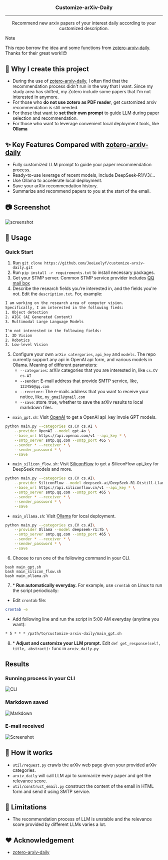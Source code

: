 <h3 align="center">Customize-arXiv-Daily</h3>

---

<p align="center"> Recommend new arxiv papers of your interest daily according to your customized description.
    <br> 
</p>

> [!NOTE]
> This repo borrow the idea and some functions from [zotero-arxiv-daily](https://github.com/TideDra/zotero-arxiv-daily). Thanks for their great work!😊

## 🧐 Why I create this project <a name = "about"></a>
- During the use of [zotero-arxiv-daily](https://github.com/TideDra/zotero-arxiv-daily), I often find that the recommendation process didn't run in the way that I want. Since my study area has shifted, my Zotero include some papers that I'm not interested in anymore.
- For those who **do not use zotero as PDF reader**, get customized arxiv recommendation is still needed.
- For those that want to **set their own prompt** to guide LLM during paper selection and recommendation.
- For those who want to leverage convenient local deployment tools, like **Ollama**

## ✨ Key Features Compared with [zotero-arxiv-daily](https://github.com/TideDra/zotero-arxiv-daily)
- Fully customized LLM prompt to guide your paper recommendation process.
- Ready-to-use leverage of recent models, include DeepSeek-R1/V3/... 
- Use Ollama to accelerate local deployment.
- Save your arXiv recommendation history.
- Summarize and recommend papers to you at the start of the email.

## 📷 Screenshot
![screenshot](./assets/screenshot.png)

## 🚀 Usage
### Quick Start
1. Run `git clone https://github.com/JoeLeelyf/customize-arxiv-daily.git`
2. Run `pip install -r requirements.txt` to install necessary packages.
3. Get your STMP server. Common STMP service provider includes [QQ mail box](https://service.mail.qq.com/detail/0/427)
4. Describe the research fields you're interested in, and the fields you're not. Edit the `description.txt`. For, example:
```txt
I am working on the research area of computer vision. 
Specifically, I am interested in the following fieds:
1. Object detection
2. AIGC (AI Generated Content)
3. Multimodal Large Language Models

I'm not interested in the following fields:
1. 3D Vision
2. Robotics
3. Low-level Vision
```
5. Configure your own `arXiv catergories`, `api_key` and `models`. The repo currently support any api in OpenAI api form, and various models in Ollama. Meaning of different parameters:
    - `--categories`: arXiv categories that you are interested in, like `cs.CV` `cs.AI`
    - `--sender`: E-mail address that provide SMTP service, like, `123456@qq.com`
    - `--receiver`: The e-mails address that you want to receive your notice, like, `my_gmail@gmail.com`
    - `--save`: store_true, whether to save the arXiv results to local markdown files.

- `main_gpt.sh`: Visit [OpenAI](https://openai.com/) to get a OpenAI api_key invole GPT models. 
```bash
python main.py --categories cs.CV cs.AI \
    --provider OpenAI --model gpt-4o \
    --base_url https://api.openai.com/v1 --api_key * \
    --smtp_server smtp.qq.com --smtp_port 465 \
    --sender * --receiver * \
    --sender_password * \
    --save
```
- `main_silicon_flow.sh`: Visit [SiliconFlow](https://siliconflow.cn/zh-cn/) to get a SiliconFlow api_key for DeepSeek models and more.
```bash
python main.py --categories cs.CV cs.AI\
    --provider SiliconFlow --model deepseek-ai/DeepSeek-R1-Distill-Llama-70B \
    --base_url https://api.siliconflow.cn/v1 --api_key * \
    --smtp_server smtp.qq.com --smtp_port 465 \
    --sender * --receiver * \
    --sender_password * \
    --save
```
- `main_ollama.sh`: Visit [Ollama](https://ollama.com/) for local deployment.
```bash
python main.py --categories cs.CV cs.AI\
    --provider Ollama --model deepseek-r1:7b \
    --smtp_server smtp.qq.com --smtp_port 465 \
    --sender * --receiver * \
    --sender_password * \
    --save
```


6. Choose to run one of the following command in your CLI.
```
bash main_gpt.sh
bash main_silicon_flow.sh
bash main_ollama.sh
```

7. \* **Run automatically everyday.** For example, use `crontab` on Linux to run the script periodically:
- Edit `crontab` file:
```bash
crontab -e    
```
- Add following line and run the script in 5:00 AM everyday (anytime you want):
```txt
* 5 * * * /path/to/customize-arxiv-daily/main_gpt.sh
```

8. \* **Adjust and customize your LLM prompt.** Edit `def get_response(self, title, abstract):` func in `arxiv_daily.py`


## Results
### Running process in your CLI
![CLI](./assets/cli.png)

### Markdown saved
![Markdown](./assets/markdown.png)

### E-mail received
![Screenshot](./assets/screenshot.png)

## 📖 How it works
- `util/request.py` crawls the arXiv web page given your provided arXiv categories.
- `arxiv_daily` will call LLM api to summarize every paper and get the relevance score.
- `util/construct_email.py` construct the content of the email in HTML form and send it using SMTP service.

## 📌 Limitations
- The recommendation process of LLM is unstable and the relevance score provided by different LLMs varies a lot.

## ❤️ Acknowledgement
- [zotero-arxiv-daily](https://github.com/TideDra/zotero-arxiv-daily)
